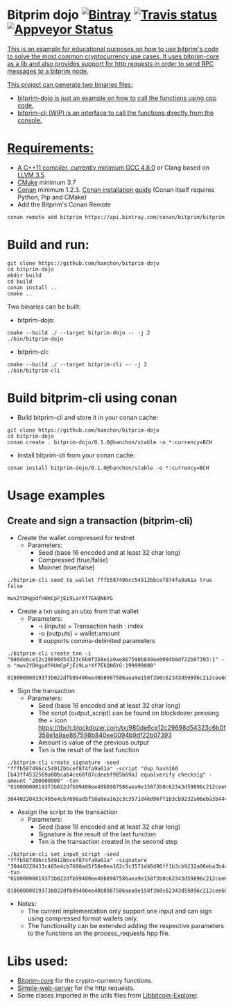 # Bitprim dojo <a target="_blank" href="https://bintray.com/hanchon/hanchon/bitprim-dojo%3Ahanchon">![Bintray][badge.Bintray]</a> <a target="_blank" href="https://travis-ci.org/hanchon/bitprim-dojo">![Travis status][badge.Travis]</a> <a target="_blank" href="https://ci.appveyor.com/projects/hanchon/bitprim-dojo">![Appveyor Status][badge.Appveyor]

This is an example for educational purposes on how to use bitprim's code to solve the most common cryptocurrency use cases. It uses bitprim-core as a lib and also provides support for http requests in order to send RPC messages to a bitprim node.

This project can generate two binaries files: 
* bitprim-dojo is just an example on how to call the functions using cpp code.
* bitprim-cli (WIP) is an interface to call the functions directly from the console.

# Requirements:

* A C++11 compiler, currently minimum [GCC 4.8.0](https://gcc.gnu.org/projects/cxx0x.html) or Clang based on [LLVM 3.5](http://llvm.org/releases/3.5.0/docs/ReleaseNotes.html).
* [CMake](https://cmake.org/) minimum 3.7
* [Conan](https://conan.io/) minimum 1.2.3. [Conan installation guide](http://docs.conan.io/en/latest/installation.html) (Conan itself requires Python, Pip and CMake)
* Add the Bitprim's Conan Remote
 ```
conan remote add bitprim https://api.bintray.com/conan/bitprim/bitprim
```

# Build and run:
```
git clone https://github.com/hanchon/bitprim-dojo
cd bitprim-dojo
mkdir build
cd build
conan install ..
cmake ..
```
Two binaries can be built:
* bitprim-dojo:
```
cmake --build ./ --target bitprim-dojo -- -j 2
./bin/bitprim-dojo
```
* bitprim-cli:
```
cmake --build ./ --target bitprim-cli -- -j 2
./bin/bitprim-cli
```

# Build bitprim-cli using conan
* Build bitprim-cli and store it in your conan cache:
```
git clone https://github.com/hanchon/bitprim-dojo
cd bitprim-dojo
conan create . bitprim-dojo/0.1.0@hanchon/stable -o *:currency=BCH
```

* Install bitprim-cli from your conan cache:
```
conan install bitprim-dojo/0.1.0@hanchon/stable -o *:currency=BCH
```

# Usage examples

## Create and sign a transaction (bitprim-cli)

* Create the wallet compressed for testnet
  * Parameters:
    * Seed (base 16 encoded and at least 32 char long)
    * Compressed (true/false)
    * Mainnet (true/false)
```
./bitprim-cli seed_to_wallet fffb587496cc54912bbcef874fa9a61a true false
```

```
mwx2YDHgpdfHUmCpFjEi9LarXf7EkQN6YG
```

* Create a txn using an utxo from that wallet
  * Parameters:
    * -i (inputs) = Transaction hash : index
    * -o (outputs) = wallet:amount
    * It supports comma-delimited parameters

```
./bitprim-cli create_txn -i "980de6ce12c29698d54323c6b0f358e1a9ae867598b840ee0094b9df22b07393:1" -o "mwx2YDHgpdfHUmCpFjEi9LarXf7EkQN6YG:199999000"
```

```
01000000019373b022dfb99400ee40b8987586aea9e158f3b0c62343d59896c212cee60d980100000000ffffffff0118beeb0b000000001976a914b43ff4532569a00bcab4ce60f87cdeebf985b69a88ac00000000
```

* Sign the transaction
  * Parameters:
    * Seed (base 16 encoded and at least 32 char long)
    * The script (output_script) can be found on blockdozer pressing the + icon https://tbch.blockdozer.com/tx/980de6ce12c29698d54323c6b0f358e1a9ae867598b840ee0094b9df22b07393
    * Amount is value of the previous output
    * Txn is the result of the last function

```
./bitprim-cli create_signature -seed "fffb587496cc54912bbcef874fa9a61a" -script "dup hash160 [b43ff4532569a00bcab4ce60f87cdeebf985b69a] equalverify checksig" -amount "200000000" -txn "01000000019373b022dfb99400ee40b8987586aea9e158f3b0c62343d59896c212cee60d980100000000ffffffff0118beeb0b000000001976a914b43ff4532569a00bcab4ce60f87cdeebf985b69a88ac00000000"
```

```
30440220433c405e4cb7698ad5f58e0ea162c3c3571d46d96ff1b3cb9232a06eba3b444d02204bc5f48647c0f052ade7cf85eac3911f7afbfa69fa5ebd92084191a5da33f88d41
```

* Assign the script to the transaction
  * Parameters:
    * Seed (base 16 encoded and at least 32 char long)
    * Signature is the result of the last function
    * Txn is the transaction created in the second step
```
./bitprim-cli set_input_script -seed "fffb587496cc54912bbcef874fa9a61a" -signature "30440220433c405e4cb7698ad5f58e0ea162c3c3571d46d96ff1b3cb9232a06eba3b444d02204bc5f48647c0f052ade7cf85eac3911f7afbfa69fa5ebd92084191a5da33f88d41" -txn "01000000019373b022dfb99400ee40b8987586aea9e158f3b0c62343d59896c212cee60d980100000000ffffffff0118beeb0b000000001976a914b43ff4532569a00bcab4ce60f87cdeebf985b69a88ac00000000"
```

```
01000000019373b022dfb99400ee40b8987586aea9e158f3b0c62343d59896c212cee60d98010000006a4730440220433c405e4cb7698ad5f58e0ea162c3c3571d46d96ff1b3cb9232a06eba3b444d02204bc5f48647c0f052ade7cf85eac3911f7afbfa69fa5ebd92084191a5da33f88d4121027a45d4abb6ebb00214796e2c7cf61d18c9185ba771fe9ed75b303eb7a8e9028bffffffff0118beeb0b000000001976a914b43ff4532569a00bcab4ce60f87cdeebf985b69a88ac00000000
```

* Notes:
  * The current implementation only support one input and can sign using compressed format wallets only.
  * The functionality can be extended adding the respective parameters to the functions on the process_requests.hpp file.


# Libs used:
* [Bitprim-core](https://github.com/bitprim/bitprim-core) for the crypto-currency functions.
* [Simple-web-server](https://github.com/eidheim/Simple-Web-Server) for the http requests.
* Some clases imported in the utils files from [Libbitcoin-Explorer](https://github.com/libbitcoin/libbitcoin-explorer).


<!-- Links -->
[badge.Travis]: https://api.travis-ci.org/hanchon/bitprim-dojo.svg?branch=master
[badge.Bintray]: https://api.bintray.com/packages/hanchon/hanchon/bitprim-dojo%3Ahanchon/images/download.svg?version=0.1.0%3Astable
[badge.Appveyor]: https://ci.appveyor.com/api/projects/status/github/hanchon/bitprim-dojo?svg=true&branch=master